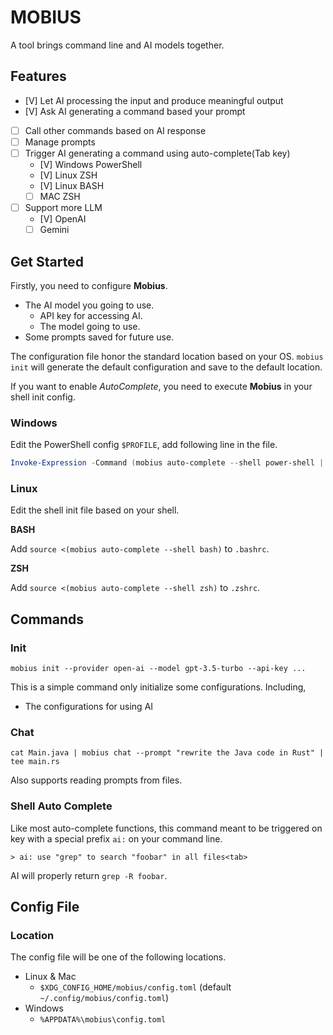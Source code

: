 # MOBIUS

A tool brings command line and AI models together.

## Features

- [V] Let AI processing the input and produce meaningful output
- [V] Ask AI generating a command based your prompt
- [ ] Call other commands based on AI response
- [ ] Manage prompts
- [ ] Trigger AI generating a command using auto-complete(Tab key)
  - [V] Windows PowerShell
  - [V] Linux ZSH
  - [V] Linux BASH
  - [ ] MAC ZSH
- [ ] Support more LLM
  - [V] OpenAI
  - [ ] Gemini

## Get Started

Firstly, you need to configure **Mobius**.

* The AI model you going to use.
  * API key for accessing AI.
  * The model going to use.
* Some prompts saved for future use.

The configuration file honor the standard location based on your OS.
`mobius init` will generate the default configuration and save to the default location.

If you want to enable *AutoComplete*, you need to execute **Mobius** in your shell init config.

### Windows
Edit the PowerShell config `$PROFILE`, add following line in the file.

```powershell
Invoke-Expression -Command (mobius auto-complete --shell power-shell | Out-String)
```

### Linux
Edit the shell init file based on your shell.

**BASH**

Add `source <(mobius auto-complete --shell bash)` to `.bashrc`.

**ZSH**

Add `source <(mobius auto-complete --shell zsh)` to `.zshrc`.

## Commands

### Init

```shell
mobius init --provider open-ai --model gpt-3.5-turbo --api-key ...
```

This is a simple command only initialize some configurations.  Including,
* The configurations for using AI

### Chat

```shell
cat Main.java | mobius chat --prompt "rewrite the Java code in Rust" | tee main.rs
```

Also supports reading prompts from files.

### Shell Auto Complete

Like most auto-complete functions, this command meant to be triggered on <tab> key with a special 
prefix `ai:` on your command line.

```shell
> ai: use "grep" to search "foobar" in all files<tab>
```

AI will properly return `grep -R foobar`.

## Config File

### Location

The config file will be one of the following locations.

* Linux & Mac
  * `$XDG_CONFIG_HOME/mobius/config.toml` (default `~/.config/mobius/config.toml`)
* Windows
  * `%APPDATA%\mobius\config.toml`
